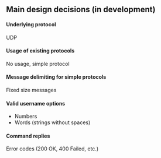 ## Main design decisions (in development)
#### Underlying protocol
UDP
#### Usage of existing protocols
No usage, simple protocol
#### Message delimiting for simple protocols
Fixed size messages
#### Valid username options
- Numbers
- Words (strings without spaces)
#### Command replies
Error codes (200 OK, 400 Failed, etc.)
